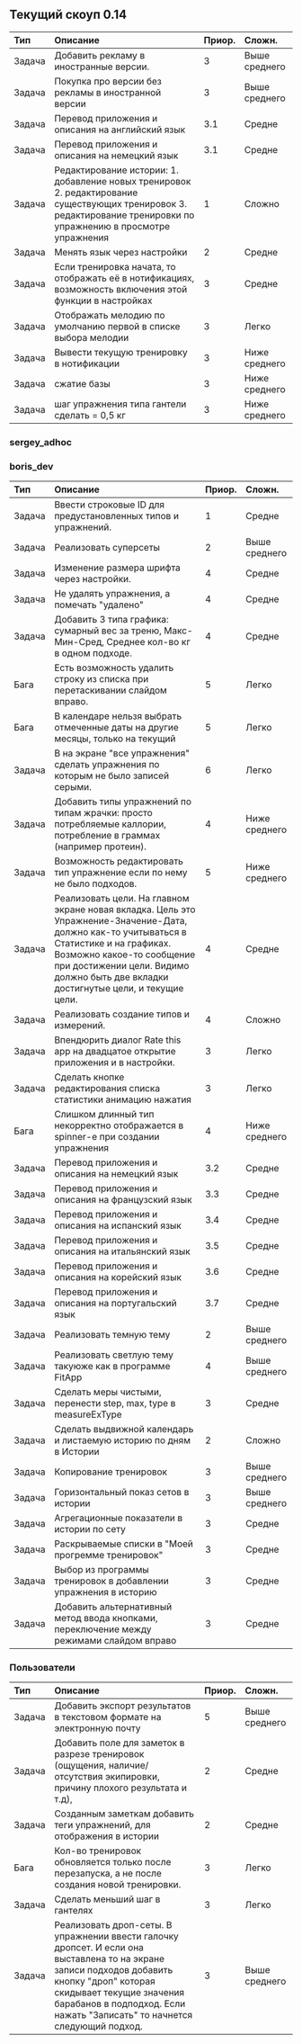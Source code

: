 ## Текущий скоуп 0.14 ##
| **Тип** | **Описание** | **Приор.** | **Сложн.** |
|:--------|:-------------|:-----------|:-----------|
| Задача  | Добавить рекламу в иностранные версии. | 3          | Выше среднего |
| Задача  | Покупка про версии без рекламы в иностранной версии| 3          | Выше среднего |
| Задача  | Перевод приложения и описания на английский язык  | 3.1        | Средне     |
| Задача  | Перевод приложения и описания на немецкий язык  | 3.1        | Средне     |
| Задача  | Редактирование истории: 1. добавление новых тренировок 2. редактирование существующих тренировок 3. редактирование тренировки по упражнению в просмотре упражнения | 1          | Сложно     |
| Задача  | Менять язык через настройки | 2          | Средне     |
| Задача  | Если тренировка начата, то отображать её в нотификациях, возможность включения этой функции в настройках | 3          | Средне     |
| Задача  | Отображать мелодию по умолчанию первой в списке выбора мелодии | 3          | Легко      |
| Задача  | Вывести текущую тренировку в нотификации | 3          | Ниже среднего |
| Задача  | сжатие базы  | 3          | Ниже среднего |
| Задача  | шаг упражнения типа гантели сделать = 0,5 кг | 3          | Ниже среднего |

### sergey\_adhoc ###


### boris\_dev ###
| **Тип** | **Описание** | **Приор.** | **Сложн.** |
|:--------|:-------------|:-----------|:-----------|
| Задача  | Ввести строковые ID для предустановленных типов и упражнений. | 1          | Средне     |
| Задача  | Реализовать суперсеты | 2          | Выше среднего |
| Задача  | Изменение размера шрифта через настройки. | 4          | Средне     |
| Задача  | Не удалять упражнения, а помечать "удалено" | 4          | Средне     |
| Задача  | Добавить 3 типа графика: сумарный вес за треню, Макс-Мин-Сред, Среднее кол-во кг в одном подходе. | 4          | Средне     |
| Бага    | Есть возможность удалить строку из списка при перетаскивании слайдом вправо. | 5          | Легко      |
| Бага    | В календаре нельзя выбрать отмеченные даты на другие месяцы, только на текущий | 5          | Легко      |
| Задача  | В на экране "все упражнения" сделать упражнения по которым не было записей серыми. | 6          | Легко      |
| Задача  | Добавить типы упражнений по типам жрачки: просто потребляемые каллории, потребление в граммах (например протеин). | 4          | Ниже среднего |
| Задача  | Возможность редактировать тип упражнение если по нему не было подходов. | 5          | Ниже среднего |
| Задача  | Реализовать цели. На главном экране новая вкладка. Цель это Упражнение-Значение-Дата, должно как-то учитываться в Статистике и на графиках. Возможно какое-то сообщение при достижении цели. Видимо должно быть две вкладки достигнутые цели, и текущие цели. | 4          | Средне     |
| Задача  | Реализовать создание типов и измерений. | 4          | Сложно     |
| Задача  | Впендюрить диалог Rate this app на двадцатое открытие приложения и в настройки. | 3          | Легко      |
| Задача  | Сделать кнопке редактирования списка статистики анимацию нажатия | 3          | Легко      |
| Бага    | Слишком длинный тип некорректно отображается в spinner-e при создании упражнения | 4          | Ниже среднего |
| Задача  | Перевод приложения и описания на немецкий язык  | 3.2        | Средне     |
| Задача  | Перевод приложения и описания на французский язык  | 3.3        | Средне     |
| Задача  | Перевод приложения и описания на испанский язык  | 3.4        | Средне     |
| Задача  | Перевод приложения и описания на итальянский язык  | 3.5        | Средне     |
| Задача  | Перевод приложения и описания на корейский язык  | 3.6        | Средне     |
| Задача  | Перевод приложения и описания на португальский язык  | 3.7        | Средне     |
| Задача  | Реализовать темную тему | 2          | Выше среднего |
| Задача  | Реализовать светлую тему такуюже как в программе FitApp  | 4          | Выше среднего |
| Задача  | Сделать меры чистыми, перенести step, max, type в measureExType | 3          | Средне     |
| Задача  | Сделать выдвижной календарь и листаемую историю по дням в Истории | 2          | Сложно     |
| Задача  | Копирование тренировок | 3          | Выше среднего |
| Задача  | Горизонтальный показ сетов в истории| 3          | Выше среднего |
| Задача  | Агрегационные показатели в истории по сету | 3          | Средне     |
| Задача  | Раскрываемые списки в "Моей прогремме тренировок" | 3          | Средне     |
| Задача  | Выбор из программы тренировок в добавлении упражнения в историю | 3          | Средне     |
| Задача  | Добавить альтернативный метод ввода кнопками, переключение между режимами слайдом вправо | 3          | Средне     |

### Пользователи ###
| **Тип** | **Описание** | **Приор.** | **Сложн.** |
|:--------|:-------------|:-----------|:-----------|
| Задача  | Добавить экспорт результатов в текстовом формате на электронную почту | 5          | Выше среднего |
| Задача  | Добавить поле для заметок в разрезе тренировок (ощущения, наличие/отсутствия экипировки, причину плохого результата и т.д),  | 2          | Средне     |
| Задача  | Созданным заметкам добавить теги упражнений, для отображения в истории | 2          | Средне     |
| Бага    | Кол-во тренировок обновляется только после перезапуска, а не после создания новой тренировки. | 3          | Легко      |
| Задача  | Сделать меньший шаг в гантелях | 3          | Легко      |
| Задача  | Реализовать дроп-сеты. В упражнении ввести галочку дропсет. И если она выставлена то на экране записи подходов добавить кнопку "дроп" которая скидывает текущие значения барабанов в подподход. Если нажать "Записать" то начнется следующий подход. | 3          | Выше среднего |